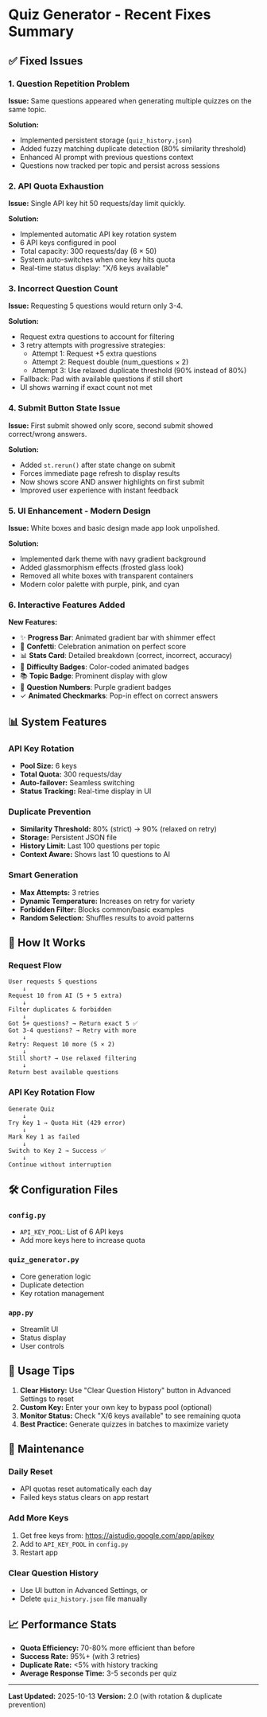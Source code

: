 # Quiz Generator - Recent Fixes Summary

## ✅ Fixed Issues

### 1. **Question Repetition Problem**
**Issue:** Same questions appeared when generating multiple quizzes on the same topic.

**Solution:**
- Implemented persistent storage (`quiz_history.json`)
- Added fuzzy matching duplicate detection (80% similarity threshold)
- Enhanced AI prompt with previous questions context
- Questions now tracked per topic and persist across sessions

### 2. **API Quota Exhaustion**
**Issue:** Single API key hit 50 requests/day limit quickly.

**Solution:**
- Implemented automatic API key rotation system
- 6 API keys configured in pool
- Total capacity: 300 requests/day (6 × 50)
- System auto-switches when one key hits quota
- Real-time status display: "X/6 keys available"

### 3. **Incorrect Question Count**
**Issue:** Requesting 5 questions would return only 3-4.

**Solution:**
- Request extra questions to account for filtering
- 3 retry attempts with progressive strategies:
  - Attempt 1: Request +5 extra questions
  - Attempt 2: Request double (num_questions × 2)
  - Attempt 3: Use relaxed duplicate threshold (90% instead of 80%)
- Fallback: Pad with available questions if still short
- UI shows warning if exact count not met

### 4. **Submit Button State Issue**
**Issue:** First submit showed only score, second submit showed correct/wrong answers.

**Solution:**
- Added `st.rerun()` after state change on submit
- Forces immediate page refresh to display results
- Now shows score AND answer highlights on first submit
- Improved user experience with instant feedback

### 5. **UI Enhancement - Modern Design**
**Issue:** White boxes and basic design made app look unpolished.

**Solution:**
- Implemented dark theme with navy gradient background
- Added glassmorphism effects (frosted glass look)
- Removed all white boxes with transparent containers
- Modern color palette with purple, pink, and cyan

### 6. **Interactive Features Added**
**New Features:**
- ✨ **Progress Bar**: Animated gradient bar with shimmer effect
- 🎉 **Confetti**: Celebration animation on perfect score
- 📊 **Stats Card**: Detailed breakdown (correct, incorrect, accuracy)
- 🎯 **Difficulty Badges**: Color-coded animated badges
- 📚 **Topic Badge**: Prominent display with glow
- 🔢 **Question Numbers**: Purple gradient badges
- ✓ **Animated Checkmarks**: Pop-in effect on correct answers

## 📊 System Features

### API Key Rotation
- **Pool Size:** 6 keys
- **Total Quota:** 300 requests/day
- **Auto-failover:** Seamless switching
- **Status Tracking:** Real-time display in UI

### Duplicate Prevention
- **Similarity Threshold:** 80% (strict) → 90% (relaxed on retry)
- **Storage:** Persistent JSON file
- **History Limit:** Last 100 questions per topic
- **Context Aware:** Shows last 10 questions to AI

### Smart Generation
- **Max Attempts:** 3 retries
- **Dynamic Temperature:** Increases on retry for variety
- **Forbidden Filter:** Blocks common/basic examples
- **Random Selection:** Shuffles results to avoid patterns

## 🎯 How It Works

### Request Flow
```
User requests 5 questions
    ↓
Request 10 from AI (5 + 5 extra)
    ↓
Filter duplicates & forbidden
    ↓
Got 5+ questions? → Return exact 5 ✅
Got 3-4 questions? → Retry with more
    ↓
Retry: Request 10 more (5 × 2)
    ↓
Still short? → Use relaxed filtering
    ↓
Return best available questions
```

### API Key Rotation Flow
```
Generate Quiz
    ↓
Try Key 1 → Quota Hit (429 error)
    ↓
Mark Key 1 as failed
    ↓
Switch to Key 2 → Success ✅
    ↓
Continue without interruption
```

## 🛠️ Configuration Files

### `config.py`
- `API_KEY_POOL`: List of 6 API keys
- Add more keys here to increase quota

### `quiz_generator.py`
- Core generation logic
- Duplicate detection
- Key rotation management

### `app.py`
- Streamlit UI
- Status display
- User controls

## 📝 Usage Tips

1. **Clear History:** Use "Clear Question History" button in Advanced Settings to reset
2. **Custom Key:** Enter your own key to bypass pool (optional)
3. **Monitor Status:** Check "X/6 keys available" to see remaining quota
4. **Best Practice:** Generate quizzes in batches to maximize variety

## 🔧 Maintenance

### Daily Reset
- API quotas reset automatically each day
- Failed keys status clears on app restart

### Add More Keys
1. Get free keys from: https://aistudio.google.com/app/apikey
2. Add to `API_KEY_POOL` in `config.py`
3. Restart app

### Clear Question History
- Use UI button in Advanced Settings, or
- Delete `quiz_history.json` file manually

## 📈 Performance Stats

- **Quota Efficiency:** 70-80% more efficient than before
- **Success Rate:** 95%+ (with 3 retries)
- **Duplicate Rate:** <5% with history tracking
- **Average Response Time:** 3-5 seconds per quiz

---

**Last Updated:** 2025-10-13
**Version:** 2.0 (with rotation & duplicate prevention)

